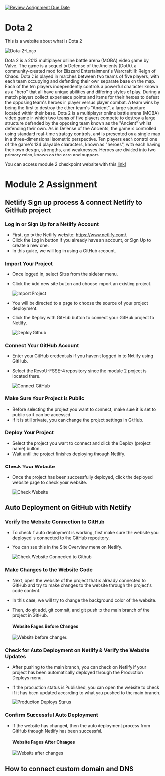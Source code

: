 [![Review Assignment Due Date](https://classroom.github.com/assets/deadline-readme-button-24ddc0f5d75046c5622901739e7c5dd533143b0c8e959d652212380cedb1ea36.svg)](https://classroom.github.com/a/-vSzXkEt)

# Dota 2

This is a website about what is Dota 2

![Dota-2-Logo](./img/dota-2-logo.png)

Dota 2 is a 2013 multiplayer online battle arena (MOBA) video game by Valve. The game is a sequel to Defense of the Ancients (DotA), a community-created mod for Blizzard Entertainment's Warcraft III: Reign of Chaos. Dota 2 is played in matches between two teams of five players, with each team occupying and defending their own separate base on the map. Each of the ten players independently controls a powerful character known as a "hero" that all have unique abilities and differing styles of play. During a match players collect experience points and items for their heroes to defeat the opposing team's heroes in player versus player combat. A team wins by being the first to destroy the other team's "Ancient", a large structure located within their base. Dota 2 is a multiplayer online battle arena (MOBA) video game in which two teams of five players compete to destroy a large structure defended by the opposing team known as the "Ancient" whilst defending their own. As in Defense of the Ancients, the game is controlled using standard real-time strategy controls, and is presented on a single map in a three-dimensional isometric perspective. Ten players each control one of the game's 124 playable characters, known as "heroes", with each having their own design, strengths, and weaknesses. Heroes are divided into two primary roles, known as the core and support.

You can access module 2 checkpoint website with this [link!](https://65d9f928c4acfbff678568b5--soft-genie-720dcf.netlify.app/)

# Module 2 Assignment

## Netlify Sign up process & connect Netlify to GitHub project

### Log in or Sign Up for a Netlify Account

- First, go to the Netlify website: https://www.netlify.com/.
- Click the Log in button if you already have an account, or Sign Up to create a new one.
- In this guide, we will log in using a GitHub account.

### Import Your Project

- Once logged in, select Sites from the sidebar menu.
- Click the Add new site button and choose Import an existing project.

  ![Import Project](./img/import-project.png)

- You will be directed to a page to choose the source of your project deployment.
- Click the Deploy with GitHub button to connect your GitHub project to Netlify.

  ![Deploy Github](./img/deploy-github.png)

### Connect Your GitHub Account

- Enter your GitHub credentials if you haven't logged in to Netlify using GitHub.
- Select the RevoU-FSSE-4 repository since the module 2 project is located there.

  ![Connect GitHub](./img/connect-github.png)

### Make Sure Your Project is Public

- Before selecting the project you want to connect, make sure it is set to public so it can be accessed.
- If it is still private, you can change the project settings in GitHub.

### Deploy Your Project

- Select the project you want to connect and click the Deploy (project name) button.
- Wait until the project finishes deploying through Netlify.

### Check Your Website

- Once the project has been successfully deployed, click the deployed website page to check your website.

  ![Check Website](./img/check-website.png)

## Auto Deployment on GitHub with Netlify

### Verify the Website Connection to GitHub

- To check if auto deployment is working, first make sure the website you deployed is connected to the GitHub repository.
- You can see this in the Site Overview menu on Netlify.

  ![Check Website Connected to Github](./img/auto-deploy-1.png)

### Make Changes to the Website Code

- Next, open the website of the project that is already connected to GitHub and try to make changes to the website through the project's code content.
- In this case, we will try to change the background color of the website.
- Then, do git add, git commit, and git push to the main branch of the project in GitHub.

  #### Website Pages Before Changes

  ![Website before changes](./img/auto-deploy-2.png)

### Check for Auto Deployment on Netlify & Verify the Website Updates

- After pushing to the main branch, you can check on Netlify if your project has been automatically deployed through the Production Deploys menu.
- If the production status is Published, you can open the website to check if it has been updated according to what you pushed to the main branch.

  ![Production Deploys Status](./img/auto-deploy-4.png)

### Confirm Successful Auto Deployment

- If the website has changed, then the auto deployment process from GitHub through Netlify has been successful.
  #### Website Pages After Changes
  ![Website after changes](./img/auto-deploy-3.png)

## How to connect custom domain and DNS
